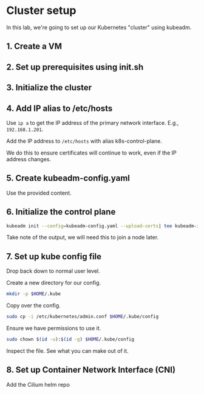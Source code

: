 # Cluster setup

In this lab, we're going to set up our Kubernetes "cluster" using kubeadm.

## 1. Create a VM

## 2. Set up prerequisites using init.sh

## 3. Initialize the cluster

## 4. Add IP alias to /etc/hosts

Use `ip a` to get the IP address of the primary network interface. E.g., `192.168.1.201`.

Add the IP address to `/etc/hosts` with alias k8s-control-plane.

We do this to ensure certificates will continue to work, even if the IP address changes.

## 5. Create kubeadm-config.yaml

Use the provided content.

## 6. Initialize the control plane

```bash
kubeadm init --config=kubeadm-config.yaml --upload-certs| tee kubeadm-init.out
```

Take note of the output, we will need this to join a node later.

## 7. Set up kube config file

Drop back down to normal user level.

Create a new directory for our config.

```bash
mkdir -p $HOME/.kube
```

Copy over the config.

```bash
sudo cp -i /etc/kubernetes/admin.conf $HOME/.kube/config
```

Ensure we have permissions to use it.

```bash
sudo chown $(id -u):$(id -g) $HOME/.kube/config
```

Inspect the file. See what you can make out of it.

## 8. Set up Container Network Interface (CNI)

Add the Cilium helm repo

